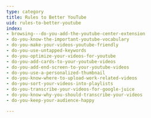 ```yaml
---
type: category
title: Rules to Better YouTube
uid: rules-to-better-youtube
index:
- browsing---do-you-add-the-youtube-center-extension
- do-you-know-the-important-youtube-vocabulary
- do-you-make-your-videos-youtube-friendly
- do-you-use-untapped-keywords
- do-you-optimize-your-videos-for-youtube
- do-you-add-cards-to-your-youtube-videos
- do-you-add-end-screen-to-your-youtube-videos
- do-you-use-a-personalized-thumbnail
- do-you-know-where-to-upload-work-related-videos
- do-you-sort-your-videos-into-playlists
- do-you-transcribe-your-videos-for-google-juice
- do-you-know-why-you-should-transcribe-your-videos
- do-you-keep-your-audience-happy

---
```




